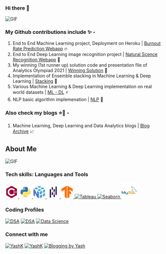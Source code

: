 ### Hi there 👋

![GIF](https://owaissiddiqi.co.uk/img/AIbrain.png)



### My Github contributions include ✨ - 
1. End to End Machine Learning project, Deployment on Heroku | [Burnout Rate Prediction Webapp](https://github.com/YashK07/Burnout-Rate-Prediction-Heroku) 🔥
2. End to End Deep Learning image recognition project | [Natural Scence Recognition Webapp](https://github.com/YashK07/Natural-Scene-Recognition-WebApp-SDS-Project) 🌟
3. My winning (1st runner up) solution code and presentation file of Analytics Olympiad 2021 | [Winning Solution](https://github.com/YashK07/Analytics-Olympiad-2021-My-Winning-Solution) 🥈 
4. Implementation of Ensemble stacking in Machine Learning & Deep Learning | [Stacking](https://github.com/YashK07/Stacking-Ensembling) 🧱
5. Various Machine Learning & Deep Learning implementation on real world datasets | [ML - DL](https://github.com/YashK07/ML-DL) ⚡
6. NLP basic algorithm implemenation | [NLP](https://github.com/YashK07/Natural-Language-Processing)  💬  

### Also check my blogs ⭐🎯 - 
1. Machine Learning, Deep Learning and Data Analytics blogs | [Blog Archive](https://docs.google.com/document/d/16mT9iHdc06CR-9CAMGvCngmOv07hC9CM9Sl5oYfwcKs/edit?usp=sharing) 📈 




<h2> About Me </h2>

![GIF](https://www.gifcen.com/wp-content/uploads/2021/03/aesthetic-gif-5.gif)

<h3 align="left">Tech skills: Languages and Tools</h3>
<p align="left"> <a href="https://leetcode.com/heisenberg07/" target="_blank"> <img src="https://github.com/devicons/devicon/blob/master/icons/cplusplus/cplusplus-plain.svg" alt="C++" width="40" height="40"/> </a> <a href="https://www.hackerrank.com/yashbetul23" target="_blank"> <img src="https://raw.githubusercontent.com/devicons/devicon/master/icons/python/python-original.svg" alt="Python" width="40" height="40"/> </a><a href="https://www.hackerrank.com/yashbetul23" target="_blank"> <img src="https://github.com/devicons/devicon/blob/master/icons/numpy/numpy-original.svg" alt="Numpy" width="40" height="40"/> </a> <a href="https://www.kaggle.com/yashk07" target="_blank"> <img src="https://github.com/devicons/devicon/blob/master/icons/pandas/pandas-original.svg" alt="Pandas" width="40" height="40"/> </a> <a href="https://www.kaggle.com/yashk07" target="_blank"> <img src="https://github.com/devicons/devicon/blob/master/icons/tensorflow/tensorflow-original.svg" alt="Tensorflow" width="40" height="40"/> </a><a href="https://public.tableau.com/app/profile/yash.khandelwal" target="_blank"> <img src="https://brockdsl.github.io/Tableau-Online-Tutorial/tableau-logo.jpg" alt="Tableau" width="40" height="40"/> </a><a href="https://www.kaggle.com/yashk07" target="_blank"> <img src="https://user-images.githubusercontent.com/315810/92161415-9e357100-edfe-11ea-917d-f9e33fd60741.png" alt="Seaborn" width="40" height="40"/> </a><a href="https://www.hackerrank.com/yashbetul23" target="_blank"> <img src="https://github.com/devicons/devicon/blob/master/icons/mysql/mysql-original-wordmark.svg" alt="MySQL" width="50" height="50"/> </a> </p>
 
<h3 align="left">Coding Profiles</h3> 
 <p align="left">
 <a href="https://leetcode.com/heisenberg07/" target="blank"><img align="center" src="https://upload.wikimedia.org/wikipedia/commons/1/19/LeetCode_logo_black.png" alt="DSA" height="40" width="50" /></a>
<a href="https://www.hackerrank.com/yashbetul23" target="blank"><img align="center" src="https://upload.wikimedia.org/wikipedia/commons/4/40/HackerRank_Icon-1000px.png" alt="DSA" height="40" width="50" /></a>
 <a href="https://www.kaggle.com/yashk07" target="blank"><img align="center" src="https://upload.wikimedia.org/wikipedia/commons/7/7c/Kaggle_logo.png" alt="Data Science" height="20" width="50" /></a>
 </p>
<h3 align="left">Connect with me</h3>
<p align="left">
<a href="https://www.linkedin.com/in/yash-khandelwal-a40484bb/" target="blank"><img align="center" src="https://raw.githubusercontent.com/rahuldkjain/github-profile-readme-generator/master/src/images/icons/Social/linked-in-alt.svg" alt="YashK" height="30" width="40" /></a>
<a href="https://www.instagram.com/yashkhandelwal_7/" target="blank"><img align="center" src="https://raw.githubusercontent.com/rahuldkjain/github-profile-readme-generator/master/src/images/icons/Social/instagram.svg" alt="YashK" height="30" width="40" /></a>
<a href="https://yashkhandelwal07.medium.com/" target="blank"><img align="center" src="https://github.com/shalinguyen/socialicious/blob/master/svg/icon_medium-sign.svg" alt="Blogging by Yash" height="40" width="50" /></a>
</p>

<!--
**YashK07/YashK07** is a ✨ _special_ ✨ repository because its `README.md` (this file) appears on your GitHub profile.

Here are some ideas to get you started:

- 🔭 I’m currently working on ...
- 🌱 I’m currently learning ...
- 👯 I’m looking to collaborate on ...
- 🤔 I’m looking for help with ...
- 💬 Ask me about ...
- 📫 How to reach me: ...
- 😄 Pronouns: ...
- ⚡ Fun fact: ...
-->
